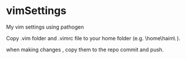 vimSettings
===========

My vim settings using pathogen

Copy .vim folder and .vimrc file to your home folder (e.g. \home\haim\ ).

when making changes , copy them to the repo commit and push.
